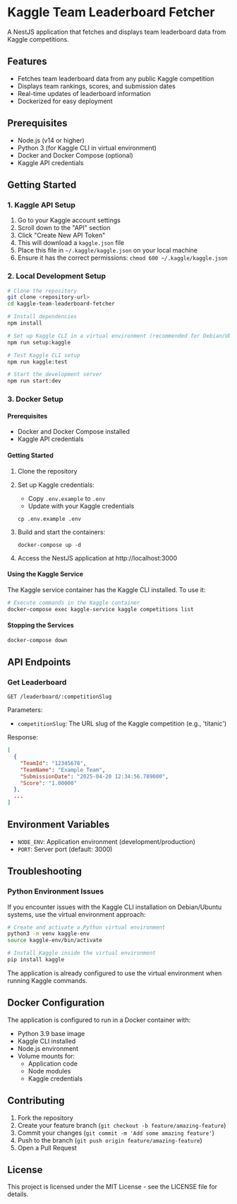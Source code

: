 # Kaggle Team Leaderboard Fetcher

A NestJS application that fetches and displays team leaderboard data from Kaggle competitions.

## Features

- Fetches team leaderboard data from any public Kaggle competition
- Displays team rankings, scores, and submission dates
- Real-time updates of leaderboard information
- Dockerized for easy deployment

## Prerequisites

- Node.js (v14 or higher)
- Python 3 (for Kaggle CLI in virtual environment)
- Docker and Docker Compose (optional)
- Kaggle API credentials

## Getting Started

### 1. Kaggle API Setup

1. Go to your Kaggle account settings
2. Scroll down to the "API" section
3. Click "Create New API Token"
4. This will download a `kaggle.json` file
5. Place this file in `~/.kaggle/kaggle.json` on your local machine
6. Ensure it has the correct permissions: `chmod 600 ~/.kaggle/kaggle.json`

### 2. Local Development Setup

```bash
# Clone the repository
git clone <repository-url>
cd kaggle-team-leaderboard-fetcher

# Install dependencies
npm install

# Set up Kaggle CLI in a virtual environment (recommended for Debian/Ubuntu-based systems)
npm run setup:kaggle

# Test Kaggle CLI setup
npm run kaggle:test

# Start the development server
npm run start:dev
```

### 3. Docker Setup

#### Prerequisites
- Docker and Docker Compose installed
- Kaggle API credentials

#### Getting Started

1. Clone the repository

2. Set up Kaggle credentials:
   - Copy `.env.example` to `.env`
   - Update with your Kaggle credentials
   ```
   cp .env.example .env
   ```

3. Build and start the containers:
   ```
   docker-compose up -d
   ```

4. Access the NestJS application at http://localhost:3000

#### Using the Kaggle Service

The Kaggle service container has the Kaggle CLI installed. To use it:

```bash
# Execute commands in the Kaggle container
docker-compose exec kaggle-service kaggle competitions list
```

#### Stopping the Services

```bash
docker-compose down
```

## API Endpoints

### Get Leaderboard
```
GET /leaderboard/:competitionSlug
```

Parameters:
- `competitionSlug`: The URL slug of the Kaggle competition (e.g., 'titanic')

Response:
```json
[
  {
    "TeamId": "12345678",
    "TeamName": "Example Team",
    "SubmissionDate": "2025-04-20 12:34:56.789000",
    "Score": "1.00000"
  },
  ...
]
```

## Environment Variables

- `NODE_ENV`: Application environment (development/production)
- `PORT`: Server port (default: 3000)

## Troubleshooting

### Python Environment Issues

If you encounter issues with the Kaggle CLI installation on Debian/Ubuntu systems, use the virtual environment approach:

```bash
# Create and activate a Python virtual environment
python3 -m venv kaggle-env
source kaggle-env/bin/activate

# Install Kaggle inside the virtual environment
pip install kaggle
```

The application is already configured to use the virtual environment when running Kaggle commands.

## Docker Configuration

The application is configured to run in a Docker container with:

- Python 3.9 base image
- Kaggle CLI installed
- Node.js environment
- Volume mounts for:
  - Application code
  - Node modules
  - Kaggle credentials

## Contributing

1. Fork the repository
2. Create your feature branch (`git checkout -b feature/amazing-feature`)
3. Commit your changes (`git commit -m 'Add some amazing feature'`)
4. Push to the branch (`git push origin feature/amazing-feature`)
5. Open a Pull Request

## License

This project is licensed under the MIT License - see the LICENSE file for details.
